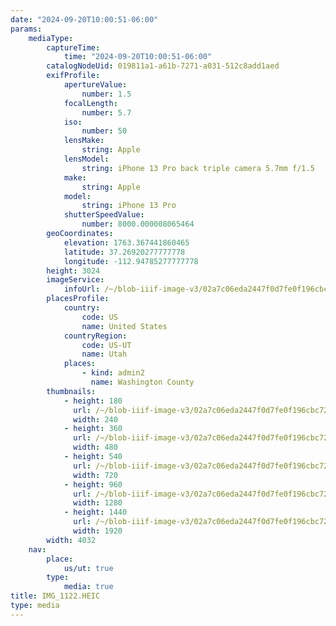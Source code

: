 ```yaml
---
date: "2024-09-20T10:00:51-06:00"
params:
    mediaType:
        captureTime:
            time: "2024-09-20T10:00:51-06:00"
        catalogNodeUid: 019811a1-a61b-7271-a031-512c8add1aed
        exifProfile:
            apertureValue:
                number: 1.5
            focalLength:
                number: 5.7
            iso:
                number: 50
            lensMake:
                string: Apple
            lensModel:
                string: iPhone 13 Pro back triple camera 5.7mm f/1.5
            make:
                string: Apple
            model:
                string: iPhone 13 Pro
            shutterSpeedValue:
                number: 8000.000008065464
        geoCoordinates:
            elevation: 1763.367441860465
            latitude: 37.26920277777778
            longitude: -112.94785277777778
        height: 3024
        imageService:
            infoUrl: /~/blob-iiif-image-v3/02a7c06eda2447f0d7fe0f196cbc72d78807d8ddacef4741dbc0642f4eea4373/info.json
        placesProfile:
            country:
                code: US
                name: United States
            countryRegion:
                code: US-UT
                name: Utah
            places:
                - kind: admin2
                  name: Washington County
        thumbnails:
            - height: 180
              url: /~/blob-iiif-image-v3/02a7c06eda2447f0d7fe0f196cbc72d78807d8ddacef4741dbc0642f4eea4373/full/240%2C180/0/default.jpg
              width: 240
            - height: 360
              url: /~/blob-iiif-image-v3/02a7c06eda2447f0d7fe0f196cbc72d78807d8ddacef4741dbc0642f4eea4373/full/480%2C360/0/default.jpg
              width: 480
            - height: 540
              url: /~/blob-iiif-image-v3/02a7c06eda2447f0d7fe0f196cbc72d78807d8ddacef4741dbc0642f4eea4373/full/720%2C540/0/default.jpg
              width: 720
            - height: 960
              url: /~/blob-iiif-image-v3/02a7c06eda2447f0d7fe0f196cbc72d78807d8ddacef4741dbc0642f4eea4373/full/1280%2C960/0/default.jpg
              width: 1280
            - height: 1440
              url: /~/blob-iiif-image-v3/02a7c06eda2447f0d7fe0f196cbc72d78807d8ddacef4741dbc0642f4eea4373/full/1920%2C1440/0/default.jpg
              width: 1920
        width: 4032
    nav:
        place:
            us/ut: true
        type:
            media: true
title: IMG_1122.HEIC
type: media
---
```


